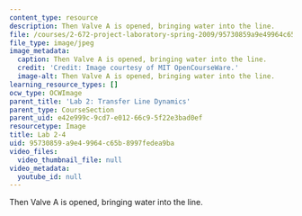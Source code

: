 ```yaml
---
content_type: resource
description: Then Valve A is opened, bringing water into the line.
file: /courses/2-672-project-laboratory-spring-2009/95730859a9e49964c65b8997fedea9ba_lab2-4.jpg
file_type: image/jpeg
image_metadata:
  caption: Then Valve A is opened, bringing water into the line.
  credit: 'Credit: Image courtesy of MIT OpenCourseWare.'
  image-alt: Then Valve A is opened, bringing water into the line.
learning_resource_types: []
ocw_type: OCWImage
parent_title: 'Lab 2: Transfer Line Dynamics'
parent_type: CourseSection
parent_uid: e42e999c-9cd7-e012-66c9-5f22e3bad0ef
resourcetype: Image
title: Lab 2-4
uid: 95730859-a9e4-9964-c65b-8997fedea9ba
video_files:
  video_thumbnail_file: null
video_metadata:
  youtube_id: null
---
```

Then Valve A is opened, bringing water into the line.

